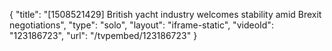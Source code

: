 {
    "title": "[1508521429] British yacht industry welcomes stability amid Brexit negotiations",
    "type": "solo",
    "layout": "iframe-static",
    "videoId": "123186723",
    "url": "\/tvpembed\/123186723"
}